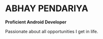 # ABHAY PENDARIYA

**Proficient Android Developer**

Passionate about all opportunities I get in life.
